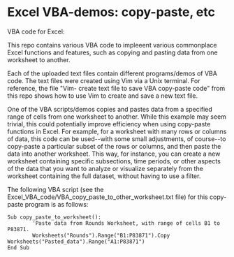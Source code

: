 # Excel VBA-demos: copy-paste, etc

VBA code for Excel:

This repo contains various VBA code to impleeent various commonplace Excel functions and features, 
such as copying and pasting data from one worksheet to another. 

Each of the uploaded text files contain different programs/demos of VBA code. The text files were created using Vim via a Unix terminal. For reference, the file "Vim- create text file to save VBA copy-paste code" from this repo shows how to use Vim to create and save a new text file.

One of the VBA scripts/demos copies and pastes data from a specified range of cells from one worksheet to another. While this example may seem trivial, this could potentially improve efficiency when using copy-paste functions in Excel. For example, for a worksheet with many rows or columns of data, this code can be used--with some small adjustments, of course--to copy-paste a particular subset of the rows or columns, and then paste the data into another worksheet. This way, for instance, you can create a new worksheet containing specific subsections, time periods, or other aspects of the data that you want to analyze or visualize separately from the worksheet containing the full dataset, without having to use a filter. 

The following VBA script (see the Excel_VBA_code/VBA_copy_paste_to_other_worksheet.txt file) for this copy-paste program is as follows:

```
Sub copy_paste_to_worksheet():
        'Paste data from Rounds Worksheet, with range of cells B1 to P83871.
        Worksheets("Rounds").Range("B1:P83871").Copy Worksheets("Pasted_data").Range("A1:P83871")
End Sub
```
